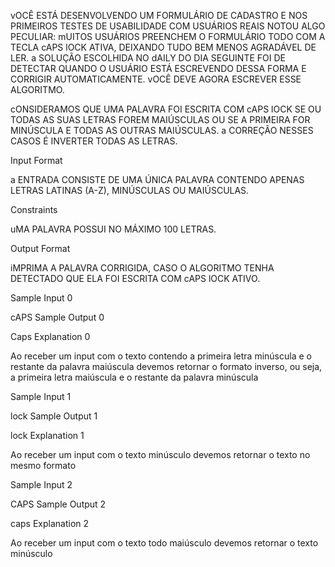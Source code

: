 vOCÊ ESTÁ DESENVOLVENDO UM FORMULÁRIO DE CADASTRO E NOS PRIMEIROS TESTES DE USABILIDADE COM USUÁRIOS REAIS NOTOU ALGO PECULIAR: mUITOS USUÁRIOS PREENCHEM O FORMULÁRIO TODO COM A TECLA cAPS lOCK ATIVA, DEIXANDO TUDO BEM MENOS AGRADÁVEL DE LER. a SOLUÇÃO ESCOLHIDA NO dAILY DO DIA SEGUINTE FOI DE DETECTAR QUANDO O USUÁRIO ESTÁ ESCREVENDO DESSA FORMA E CORRIGIR AUTOMATICAMENTE. vOCÊ DEVE AGORA ESCREVER ESSE ALGORITMO.

cONSIDERAMOS QUE UMA PALAVRA FOI ESCRITA COM cAPS lOCK SE OU TODAS AS SUAS LETRAS FOREM MAIÚSCULAS OU SE A PRIMEIRA FOR MINÚSCULA E TODAS AS OUTRAS MAIÚSCULAS. a CORREÇÃO NESSES CASOS É INVERTER TODAS AS LETRAS.

Input Format

a ENTRADA CONSISTE DE UMA ÚNICA PALAVRA CONTENDO APENAS LETRAS LATINAS (A-Z), MINÚSCULAS OU MAIÚSCULAS.

Constraints

uMA PALAVRA POSSUI NO MÁXIMO 100 LETRAS.

Output Format

iMPRIMA A PALAVRA CORRIGIDA, CASO O ALGORITMO TENHA DETECTADO QUE ELA FOI ESCRITA COM cAPS lOCK ATIVO.

Sample Input 0

cAPS
Sample Output 0

Caps
Explanation 0

Ao receber um input com o texto contendo a primeira letra minúscula e o restante da palavra maiúscula devemos retornar o formato inverso, ou seja, a primeira letra maiúscula e o restante da palavra minúscula

Sample Input 1

lock
Sample Output 1

lock
Explanation 1

Ao receber um input com o texto minúsculo devemos retornar o texto no mesmo formato

Sample Input 2

CAPS
Sample Output 2

caps
Explanation 2

Ao receber um input com o texto todo maiúsculo devemos retornar o texto minúsculo